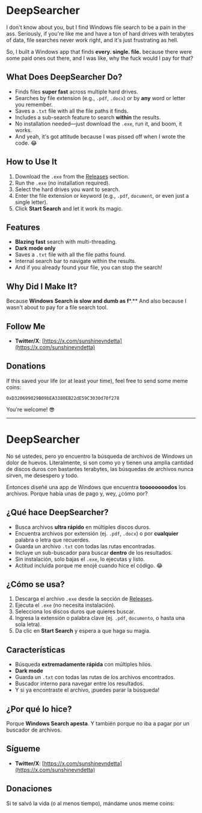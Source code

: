 # DeepSearcher

I don't know about you, but I find Windows file search to be a pain in the ass. Seriously, if you're like me and have a ton of hard drives with terabytes of data, file searches never work right, and it's just frustrating as hell.

So, I built a Windows app that finds **every. single. file.** because there were some paid ones out there, and I was like, why the fuck would I pay for that?

## What Does DeepSearcher Do?
- Finds files **super fast** across multiple hard drives.
- Searches by file extension (e.g., `.pdf`, `.docx`) or by **any** word or letter you remember.
- Saves a `.txt` file with all the file paths it finds.
- Includes a sub-search feature to search **within** the results.
- No installation needed—just download the `.exe`, run it, and boom, it works.
- And yeah, it's got attitude because I was pissed off when I wrote the code. 😂

## How to Use It
1. Download the `.exe` from the [Releases](https://github.com/sunshinevendetta/deepsearcher/releases) section.
2. Run the `.exe` (no installation required).
3. Select the hard drives you want to search.
4. Enter the file extension or keyword (e.g., `.pdf`, `document`, or even just a single letter).
5. Click **Start Search** and let it work its magic.

## Features
- **Blazing fast** search with multi-threading.
- **Dark mode only**
- Saves a `.txt` file with all the file paths found.
- Internal search bar to navigate within the results.
- And if you already found your file, you can stop the search!

## Why Did I Make It?
Because **Windows Search is slow and dumb as f***.** And also because I wasn't about to pay for a file search tool.

## Follow Me
- **Twitter/X**: [https://x.com/sunshinevndetta](https://x.com/sunshinevndetta)

## Donations
If this saved your life (or at least your time), feel free to send some meme coins:

```
0xD320699029B09bEA3380EB22dE59C3030d70f278
```

You're welcome! 😎

----------------------------

# DeepSearcher

No sé ustedes, pero yo encuentro la búsqueda de archivos de Windows un dolor de huevos. Literalmente, si son como yo y tienen una amplia cantidad de discos duros con bastantes terabytes, las búsquedas de archivos nunca sirven, me desespero y todo.

Entonces diseñé una app de Windows que encuentra **toooooooodos** los archivos. Porque había unas de pago y, wey, ¿cómo por?

## ¿Qué hace DeepSearcher?
- Busca archivos **ultra rápido** en múltiples discos duros.
- Encuentra archivos por extensión (ej. `.pdf`, `.docx`) o por **cualquier** palabra o letra que recuerdes.
- Guarda un archivo `.txt` con todas las rutas encontradas.
- Incluye un sub-buscador para buscar **dentro** de los resultados.
- Sin instalación, solo bajas el `.exe`, lo ejecutas y listo.
- Actitud incluida porque me enojé cuando hice el código. 😂

## ¿Cómo se usa?
1. Descarga el archivo `.exe` desde la sección de [Releases](https://github.com/sunshinevendetta/deepsearcher/releases).
2. Ejecuta el `.exe` (no necesita instalación).
3. Selecciona los discos duros que quieres buscar.
4. Ingresa la extensión o palabra clave (ej. `.pdf`, `documento`, o hasta una sola letra).
5. Da clic en **Start Search** y espera a que haga su magia.

## Características
- Búsqueda **extremadamente rápida** con múltiples hilos.
- **Dark mode**
- Guarda un `.txt` con todas las rutas de los archivos encontrados.
- Buscador interno para navegar entre los resultados.
- Y si ya encontraste el archivo, ¡puedes parar la búsqueda!

## ¿Por qué lo hice?
Porque **Windows Search apesta**. Y también porque no iba a pagar por un buscador de archivos.

## Sígueme
- **Twitter/X**: [https://x.com/sunshinevndetta](https://x.com/sunshinevndetta)

## Donaciones
Si te salvó la vida (o al menos tiempo), mándame unos meme coins:
